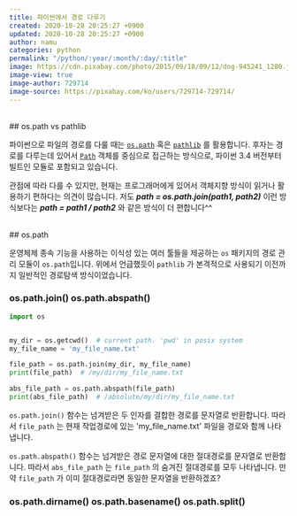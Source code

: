 ```yaml
---
title: 파이썬에서 경로 다루기
created: 2020-10-28 20:25:27 +0900
updated: 2020-10-28 20:25:27 +0900
author: namu
categories: python
permalink: "/python/:year/:month/:day/:title"
image: https://cdn.pixabay.com/photo/2015/09/18/09/12/dog-945241_1280.jpg
image-view: true
image-author: 729714
image-source: https://pixabay.com/ko/users/729714-729714/
---
```



<br>
## os.path vs pathlib

파이썬으로 파일의 경로를 다룰 때는 [```os.path```](https://docs.python.org/ko/3/library/os.path.html#module-os.path) 혹은 
[```pathlib```](https://docs.python.org/3/library/pathlib.html) 를 활용합니다.
후자는 경로를 다루는데 있어서 [```Path```](https://docs.python.org/3/library/pathlib.html#concrete-paths) 
객체를 중심으로 접근하는 방식으로, 파이썬 3.4 버전부터 빌트인 모듈로 포함되고 있습니다.

관점에 따라 다를 수 있지만, 현재는 프로그래머에게 있어서 객체지향 방식이 읽거나 활용하기 편하다는 의견이 많습니다.
저도 **_path = os.path.join(path1, path2)_** 이런 방식보다는 **_path = path1 / path2_** 와 같은 방식이 더 편합니다^^


<br>
## os.path

운영체제 종속 기능을 사용하는 이식성 있는 여러 툴들을 제공하는 ```os``` 패키지의 경로 관리 모듈이 ```os.path```입니다.
위에서 언급했듯이 ```pathlib``` 가 본격적으로 사용되기 이전까지 일반적인 경로탐색 방식이었습니다.

### os.path.join() os.path.abspath()

```python
import os


my_dir = os.getcwd()  # current path. 'pwd' in posix system
my_file_name = 'my_file_name.txt'

file_path = os.path.join(my_dir, my_file_name)
print(file_path)  # /my/dir/my_file_name.txt

abs_file_path = os.path.abspath(file_path)
print(abs_file_path)  # /absolute/my/dir/my_file_name.txt
```

```os.path.join()``` 함수는 넘겨받은 두 인자를 결합한 경로를 문자열로 반환합니다.
따라서 ```file_path``` 는 현재 작업경로에 있는 'my_file_name.txt' 파일을 경로와 함께 나타냅니다.

```os.path.abspath()``` 함수는 넘겨받은 경로 문자열에 대한 절대경로를 문자열로 반환합니다.
따라서 ```abs_file_path``` 는 ```file_path``` 의 숨겨진 절대경로를 모두 나타냅니다.
만약 ```file_path``` 가 이미 절대경로라면 동일한 문자열을 반환하겠죠?

### os.path.dirname() os.path.basename() os.path.split()
